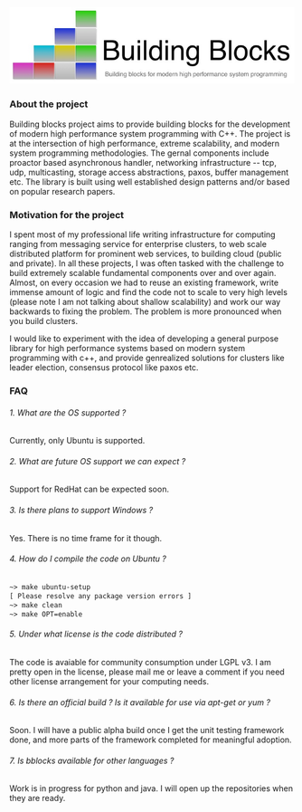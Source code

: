 ![alt tag](https://github.com/kradhakrishnan/bblocks/blob/master/doc/bblocks.jpg?raw=true)

### About the project

Building blocks project aims to provide building blocks for the development of modern high performance system programming with C++. The project is at the intersection of high performance, extreme scalability, and modern system programming methodologies. The gernal components include proactor based asynchronous handler, networking infrastructure -- tcp, udp, multicasting, storage access abstractions, paxos, buffer management etc. The library is built using well established design patterns and/or based on popular research papers.


### Motivation for the project

I spent most of my professional life writing infrastructure for computing ranging from messaging service for
enterprise clusters, to web scale distributed platform for prominent web services, to building cloud (public and private).
In all these projects, I was often tasked with the challenge to build extremely scalable fundamental components over
and over again. Almost, on every occasion we had to reuse an existing framework, write immense amount of logic and find
the code not to scale to very high levels (please note I am not talking about shallow scalability) and work our way
backwards to fixing the problem. The problem is more pronounced when you build clusters.

I would like to experiment with the idea of developing a general purpose library for high performance systems based on
modern system programming with c++, and provide genrealized solutions for clusters like leader election, consensus
protocol like paxos etc.

### FAQ

###### 1. What are the OS supported ?

Currently, only Ubuntu is supported.

###### 2. What are future OS support we can expect ?

Support for RedHat can be expected soon.

###### 3. Is there plans to support Windows ?

Yes. There is no time frame for it though.

###### 4. How do I compile the code on Ubuntu ?

```
~> make ubuntu-setup
[ Please resolve any package version errors ]
~> make clean
~> make OPT=enable
```

###### 5. Under what license is the code distributed ?

The code is avaiable for community consumption under LGPL v3. I am pretty open in the license, please mail me or leave a comment if you need other license arrangement for your computing needs.

###### 6. Is there an official build ? Is it available for use via apt-get or yum ?

Soon. I will have a public alpha build once I get the unit testing framework done, and more parts of the framework completed for meaningful adoption.

###### 7. Is bblocks available for other languages ?

Work is in progress for python and java. I will open up the repositories when they are ready.
